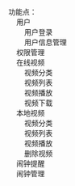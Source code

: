 
功能点：<br>
&nbsp;&nbsp;&nbsp;&nbsp;用户<br>
&nbsp;&nbsp;&nbsp;&nbsp;&nbsp;&nbsp;&nbsp;&nbsp;用户登录<br>
&nbsp;&nbsp;&nbsp;&nbsp;&nbsp;&nbsp;&nbsp;&nbsp;用户信息管理<br>
&nbsp;&nbsp;&nbsp;&nbsp;权限管理<br>
&nbsp;&nbsp;&nbsp;&nbsp;在线视频<br>
&nbsp;&nbsp;&nbsp;&nbsp;&nbsp;&nbsp;&nbsp;&nbsp;视频分类<br>
&nbsp;&nbsp;&nbsp;&nbsp;&nbsp;&nbsp;&nbsp;&nbsp;视频列表<br>
&nbsp;&nbsp;&nbsp;&nbsp;&nbsp;&nbsp;&nbsp;&nbsp;视频播放<br>
&nbsp;&nbsp;&nbsp;&nbsp;&nbsp;&nbsp;&nbsp;&nbsp;视频下载<br>
&nbsp;&nbsp;&nbsp;&nbsp;本地视频<br>
&nbsp;&nbsp;&nbsp;&nbsp;&nbsp;&nbsp;&nbsp;&nbsp;视频分类<br>
&nbsp;&nbsp;&nbsp;&nbsp;&nbsp;&nbsp;&nbsp;&nbsp;视频列表<br>
&nbsp;&nbsp;&nbsp;&nbsp;&nbsp;&nbsp;&nbsp;&nbsp;视频播放<br>
&nbsp;&nbsp;&nbsp;&nbsp;&nbsp;&nbsp;&nbsp;&nbsp;删除视频<br>
&nbsp;&nbsp;&nbsp;&nbsp;闹钟提醒<br>
&nbsp;&nbsp;&nbsp;&nbsp;闹钟管理<br>
